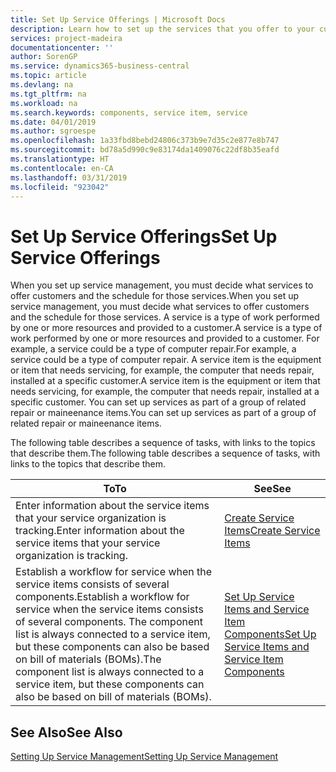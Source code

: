 ```yaml
---
title: Set Up Service Offerings | Microsoft Docs
description: Learn how to set up the services that you offer to your customers.
services: project-madeira
documentationcenter: ''
author: SorenGP
ms.service: dynamics365-business-central
ms.topic: article
ms.devlang: na
ms.tgt_pltfrm: na
ms.workload: na
ms.search.keywords: components, service item, service
ms.date: 04/01/2019
ms.author: sgroespe
ms.openlocfilehash: 1a33fbd8bebd24806c373b9e7d35c2e877e8b747
ms.sourcegitcommit: bd78a5d990c9e83174da1409076c22df8b35eafd
ms.translationtype: HT
ms.contentlocale: en-CA
ms.lasthandoff: 03/31/2019
ms.locfileid: "923042"
---
```

# <a name="set-up-service-offerings"></a><span data-ttu-id="0ec79-103">Set Up Service Offerings</span><span class="sxs-lookup"><span data-stu-id="0ec79-103">Set Up Service Offerings</span></span>
<span data-ttu-id="0ec79-104">When you set up service management, you must decide what services to offer customers and the schedule for those services.</span><span class="sxs-lookup"><span data-stu-id="0ec79-104">When you set up service management, you must decide what services to offer customers and the schedule for those services.</span></span> <span data-ttu-id="0ec79-105">A service is a type of work performed by one or more resources and provided to a customer.</span><span class="sxs-lookup"><span data-stu-id="0ec79-105">A service is a type of work performed by one or more resources and provided to a customer.</span></span> <span data-ttu-id="0ec79-106">For example, a service could be a type of computer repair.</span><span class="sxs-lookup"><span data-stu-id="0ec79-106">For example, a service could be a type of computer repair.</span></span> <span data-ttu-id="0ec79-107">A service item is the equipment or item that needs servicing, for example, the computer that needs repair, installed at a specific customer.</span><span class="sxs-lookup"><span data-stu-id="0ec79-107">A service item is the equipment or item that needs servicing, for example, the computer that needs repair, installed at a specific customer.</span></span> <span data-ttu-id="0ec79-108">You can set up services as part of a group of related repair or maineenance items.</span><span class="sxs-lookup"><span data-stu-id="0ec79-108">You can set up services as part of a group of related repair or maineenance items.</span></span>  
  
<span data-ttu-id="0ec79-109">The following table describes a sequence of tasks, with links to the topics that describe them.</span><span class="sxs-lookup"><span data-stu-id="0ec79-109">The following table describes a sequence of tasks, with links to the topics that describe them.</span></span>  
  
|<span data-ttu-id="0ec79-110">**To**</span><span class="sxs-lookup"><span data-stu-id="0ec79-110">**To**</span></span>|<span data-ttu-id="0ec79-111">**See**</span><span class="sxs-lookup"><span data-stu-id="0ec79-111">**See**</span></span>|  
|------------|-------------|  
|<span data-ttu-id="0ec79-112">Enter information about the service items that your service organization is tracking.</span><span class="sxs-lookup"><span data-stu-id="0ec79-112">Enter information about the service items that your service organization is tracking.</span></span>|[<span data-ttu-id="0ec79-113">Create Service Items</span><span class="sxs-lookup"><span data-stu-id="0ec79-113">Create Service Items</span></span>](service-how-to-create-service-items.md)|  
|<span data-ttu-id="0ec79-114">Establish a workflow for service when the service items consists of several components.</span><span class="sxs-lookup"><span data-stu-id="0ec79-114">Establish a workflow for service when the service items consists of several components.</span></span> <span data-ttu-id="0ec79-115">The component list is always connected to a service item, but these components can also be based on bill of materials (BOMs).</span><span class="sxs-lookup"><span data-stu-id="0ec79-115">The component list is always connected to a service item, but these components can also be based on bill of materials (BOMs).</span></span>|[<span data-ttu-id="0ec79-116">Set Up Service Items and Service Item Components</span><span class="sxs-lookup"><span data-stu-id="0ec79-116">Set Up Service Items and Service Item Components</span></span>](service-how-setup-service-items.md)|  
  
## <a name="see-also"></a><span data-ttu-id="0ec79-117">See Also</span><span class="sxs-lookup"><span data-stu-id="0ec79-117">See Also</span></span>  
[<span data-ttu-id="0ec79-118">Setting Up Service Management</span><span class="sxs-lookup"><span data-stu-id="0ec79-118">Setting Up Service Management</span></span>](service-setup-service.md)   